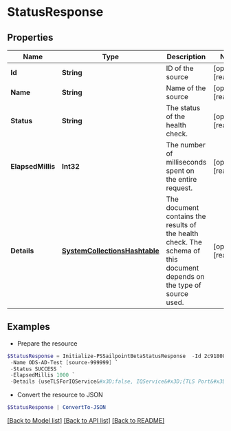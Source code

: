 # StatusResponse
## Properties

Name | Type | Description | Notes
------------ | ------------- | ------------- | -------------
**Id** | **String** | ID of the source | [optional] [readonly] 
**Name** | **String** | Name of the source | [optional] [readonly] 
**Status** | **String** | The status of the health check. | [optional] [readonly] 
**ElapsedMillis** | **Int32** | The number of milliseconds spent on the entire request. | [optional] [readonly] 
**Details** | [**SystemCollectionsHashtable**](.md) | The document contains the results of the health check. The schema of this document depends on the type of source used.  | [optional] [readonly] 

## Examples

- Prepare the resource
```powershell
$StatusResponse = Initialize-PSSailpointBetaStatusResponse  -Id 2c91808568c529c60168cca6f90c1313 `
 -Name ODS-AD-Test [source-999999] `
 -Status SUCCESS `
 -ElapsedMillis 1000 `
 -Details {useTLSForIQService&#x3D;false, IQService&#x3D;{TLS Port&#x3D;0, .NET CLR Version&#x3D;4.0.30319.42000, SecondaryServiceStatus&#x3D;Running, Port&#x3D;5050, Host&#x3D;AUTOMATION-AD, Name&#x3D;IQService, IQServiceStatus&#x3D;Running, SecondaryService&#x3D;IQService-Instance1-Secondary, Version&#x3D;IQService Sep-2020, secondaryPort&#x3D;5051, OS Architecture&#x3D;AMD64, Operating System&#x3D;Microsoft Windows Server 2012 R2 Standard, highestDotNetVersion&#x3D;4.8 or later, Build Time&#x3D;09/22/2020 06:34 AM -0500}, IQServiceClientAuthEnabled&#x3D;false, requestProcessedOn&#x3D;1/19/2021 1:47:14 PM}
```

- Convert the resource to JSON
```powershell
$StatusResponse | ConvertTo-JSON
```

[[Back to Model list]](../README.md#documentation-for-models) [[Back to API list]](../README.md#documentation-for-api-endpoints) [[Back to README]](../README.md)

